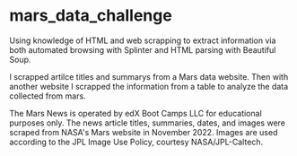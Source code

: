 # mars_data_challenge

Using knowledge of HTML and web scrapping to extract information via both automated browsing with Splinter and HTML parsing with Beautiful Soup.

I scrapped artilce titles and summarys from a Mars data website. Then with another website I scrapped the information from a table to analyze the data collected from mars.

The Mars News is operated by edX Boot Camps LLC for educational purposes only. The news article titles, summaries, dates, and images were scraped from NASA's Mars website in November 2022. Images are used according to the JPL Image Use Policy, courtesy NASA/JPL-Caltech.
